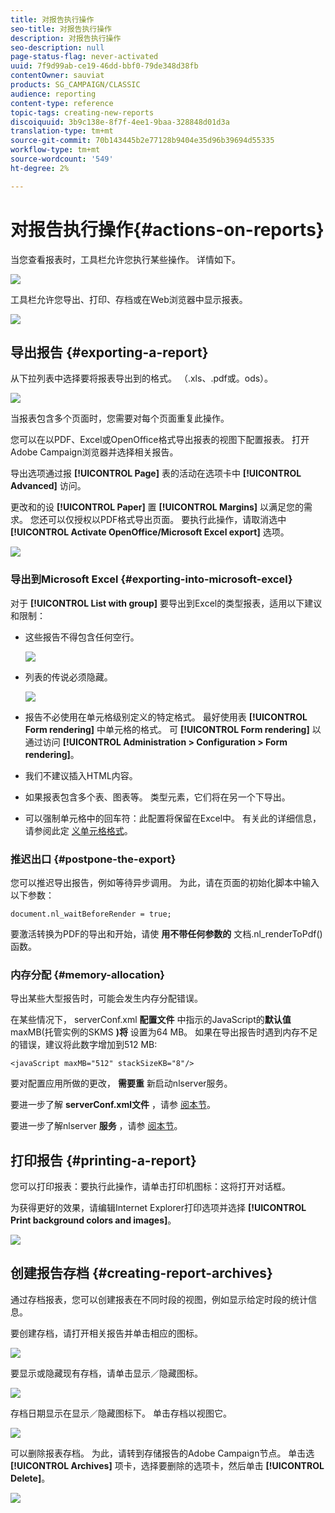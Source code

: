 ```yaml
---
title: 对报告执行操作
seo-title: 对报告执行操作
description: 对报告执行操作
seo-description: null
page-status-flag: never-activated
uuid: 7f9d99ab-ce19-46dd-bbf0-79de348d38fb
contentOwner: sauviat
products: SG_CAMPAIGN/CLASSIC
audience: reporting
content-type: reference
topic-tags: creating-new-reports
discoiquuid: 3b9c138e-8f7f-4ee1-9baa-328848d01d3a
translation-type: tm+mt
source-git-commit: 70b143445b2e77128b9404e35d96b39694d55335
workflow-type: tm+mt
source-wordcount: '549'
ht-degree: 2%

---
```



# 对报告执行操作{#actions-on-reports}

当您查看报表时，工具栏允许您执行某些操作。 详情如下。

![](assets/s_ncs_advuser_report_wizard_2.png)

工具栏允许您导出、打印、存档或在Web浏览器中显示报表。

![](assets/s_ncs_advuser_report_wizard_04.png)

## 导出报告 {#exporting-a-report}

从下拉列表中选择要将报表导出到的格式。 （.xls、.pdf或。ods）。

![](assets/s_ncs_advuser_report_wizard_06.png)

当报表包含多个页面时，您需要对每个页面重复此操作。

您可以在以PDF、Excel或OpenOffice格式导出报表的视图下配置报表。 打开Adobe Campaign浏览器并选择相关报告。

导出选项通过报 **[!UICONTROL Page]** 表的活动在选项卡中 **[!UICONTROL Advanced]** 访问。

更改和的设 **[!UICONTROL Paper]** 置 **[!UICONTROL Margins]** 以满足您的需求。 您还可以仅授权以PDF格式导出页面。 要执行此操作，请取消选中 **[!UICONTROL Activate OpenOffice/Microsoft Excel export]** 选项。

![](assets/s_ncs_advuser_report_wizard_021.png)

### 导出到Microsoft Excel {#exporting-into-microsoft-excel}

对于 **[!UICONTROL List with group]** 要导出到Excel的类型报表，适用以下建议和限制：

* 这些报告不得包含任何空行。

   ![](assets/export_limitations_remove_empty_line.png)

* 列表的传说必须隐藏。

   ![](assets/export_limitations_hide_label.png)

* 报告不必使用在单元格级别定义的特定格式。 最好使用表 **[!UICONTROL Form rendering]** 中单元格的格式。 可 **[!UICONTROL Form rendering]** 以通过访问 **[!UICONTROL Administration > Configuration > Form rendering]**。
* 我们不建议插入HTML内容。
* 如果报表包含多个表、图表等。 类型元素，它们将在另一个下导出。
* 可以强制单元格中的回车符：此配置将保留在Excel中。 有关此的详细信息，请参阅此定 [义单元格格式](../../reporting/using/creating-a-table.md#defining-cell-format)。

### 推迟出口 {#postpone-the-export}

您可以推迟导出报告，例如等待异步调用。 为此，请在页面的初始化脚本中输入以下参数：

```
document.nl_waitBeforeRender = true;
```

要激活转换为PDF的导出和开始，请使 **用不带任何参数的** 文档.nl_renderToPdf()函数。

### 内存分配 {#memory-allocation}

导出某些大型报告时，可能会发生内存分配错误。

在某些情况下， serverConf.xml **配置文件** 中指示的JavaScript的&#x200B;**默认值** maxMB(托管实例的SKMS **)将** 设置为64 MB。 如果在导出报告时遇到内存不足的错误，建议将此数字增加到512 MB:

```
<javaScript maxMB="512" stackSizeKB="8"/>
```

要对配置应用所做的更改， **需要重** 新启动nlserver服务。

要进一步了解 **serverConf.xml文件** ，请参 [阅本节](../../production/using/configuration-principle.md)。

要进一步了解nlserver **服务** ，请参 [阅本节](../../production/using/administration.md)。

## 打印报告 {#printing-a-report}

您可以打印报表：要执行此操作，请单击打印机图标：这将打开对话框。

为获得更好的效果，请编辑Internet Explorer打印选项并选择 **[!UICONTROL Print background colors and images]**。

![](assets/s_ncs_advuser_report_print_options.png)

## 创建报告存档 {#creating-report-archives}

通过存档报表，您可以创建报表在不同时段的视图，例如显示给定时段的统计信息。

要创建存档，请打开相关报告并单击相应的图标。

![](assets/s_ncs_advuser_report_wizard_07.png)

要显示或隐藏现有存档，请单击显示／隐藏图标。

![](assets/s_ncs_advuser_report_history_06.png)

存档日期显示在显示／隐藏图标下。 单击存档以视图它。

![](assets/s_ncs_advuser_report_history_04.png)

可以删除报表存档。 为此，请转到存储报告的Adobe Campaign节点。 单击选 **[!UICONTROL Archives]** 项卡，选择要删除的选项卡，然后单击 **[!UICONTROL Delete]**。

![](assets/s_ncs_advuser_report_history_01.png)

